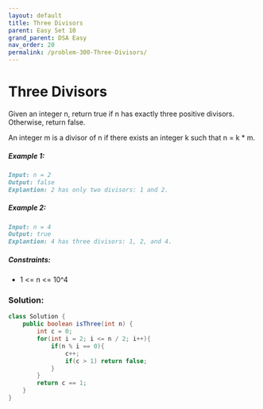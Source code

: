 ```yaml
---
layout: default
title: Three Divisors
parent: Easy Set 10
grand_parent: DSA Easy
nav_order: 20
permalink: /problem-300-Three-Divisors/
---
```

# Three Divisors
Given an integer n, return true if n has exactly three positive divisors. Otherwise, return false.

An integer m is a divisor of n if there exists an integer k such that n = k * m.

##### Example 1:
```markdown
Input: n = 2
Output: false
Explantion: 2 has only two divisors: 1 and 2.
```
##### Example 2:
```markdown
Input: n = 4
Output: true
Explantion: 4 has three divisors: 1, 2, and 4.
```
##### Constraints:
* 1 <= n <= 10^4

### Solution:
```java
class Solution {
    public boolean isThree(int n) {
        int c = 0;
        for(int i = 2; i <= n / 2; i++){
            if(n % i == 0){
                c++;
                if(c > 1) return false;
            }
        }
        return c == 1;
    }
}
```